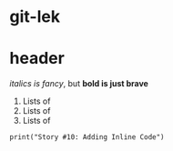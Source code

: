 # git-lek

# header

*italics is fancy*, but **bold is just brave**

1. Lists of
2. Lists of
3. Lists of

`print("Story #10: Adding Inline Code")`
